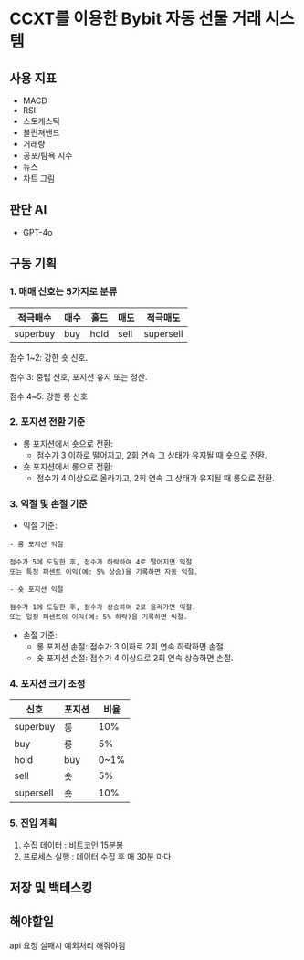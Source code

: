 # CCXT를 이용한 Bybit 자동 선물 거래 시스템

## 사용 지표
- MACD
- RSI
- 스토캐스틱
- 볼린져밴드
- 거래량
- 공포/탐욕 지수
- 뉴스
- 차트 그림

## 판단 AI
- GPT-4o


## 구동 기획

### 1. 매매 신호는 5가지로 분류

|적극매수|매수|홀드|매도|적극매도|
|--|--|--|--|--|
|superbuy|buy|hold|sell|supersell|

점수 1~2: 강한 숏 신호.

점수 3: 중립 신호, 포지션 유지 또는 청산.

점수 4~5: 강한 롱 신호

### 2. 포지션 전환 기준
* 롱 포지션에서 숏으로 전환:
    - 점수가 3 이하로 떨어지고, 2회 연속 그 상태가 유지될 때 숏으로 전환.
* 숏 포지션에서 롱으로 전환:
    - 점수가 4 이상으로 올라가고, 2회 연속 그 상태가 유지될 때 롱으로 전환.

### 3. 익절 및 손절 기준
* 익절 기준:
    
```
- 롱 포지션 익절

점수가 5에 도달한 후, 점수가 하락하여 4로 떨어지면 익절.
또는 특정 퍼센트 이익(예: 5% 상승)을 기록하면 자동 익절.
```
```
- 숏 포지션 익절

점수가 1에 도달한 후, 점수가 상승하여 2로 올라가면 익절.
또는 일정 퍼센트의 이익(예: 5% 하락)을 기록하면 익절.
```

* 손절 기준:
    - 롱 포지션 손절: 점수가 3 이하로 2회 연속 하락하면 손절.
    - 숏 포지션 손절: 점수가 4 이상으로 2회 연속 상승하면 손절.


### 4. 포지션 크기 조정


|신호|포지션|비율|
|--|--|--|
|superbuy|롱|10%|
|buy|롱|5%|
|hold|buy|0~1%|
|sell|숏|5%|
|supersell|숏|10%|


### 5. 진입 계획

1. 수집 데이터 : 비트코인 15분봉
2. 프로세스 실행 : 데이터 수집 후 매 30분 마다


## 저장 및 백테스킹


## 해야할일
api 요청 실패시 예외처리 해줘야됨
